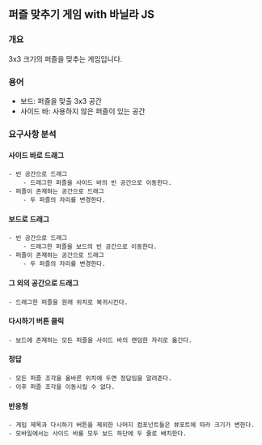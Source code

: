 ## 퍼즐 맞추기 게임 with 바닐라 JS

### 개요

3x3 크기의 퍼즐을 맞추는 게임입니다.

### 용어

- 보드: 퍼즐을 맞출 3x3 공간
- 사이드 바: 사용하지 않은 퍼즐이 있는 공간

### 요구사항 분석

#### 사이드 바로 드래그

    - 빈 공간으로 드래그
        - 드래그한 퍼즐을 사이드 바의 빈 공간으로 이동한다.
    - 퍼즐이 존재하는 공간으로 드래그
        - 두 퍼즐의 자리를 변경한다.

#### 보드로 드래그

    - 빈 공간으로 드래그
        - 드래그한 퍼즐을 보드의 빈 공간으로 이동한다.
    - 퍼즐이 존재하는 공간으로 드래그
        - 두 퍼즐의 자리를 변경한다.

#### 그 외의 공간으로 드래그

    - 드래그한 퍼즐을 원래 위치로 복귀시킨다.

#### 다시하기 버튼 클릭

    - 보드에 존재하는 모든 퍼즐을 사이드 바의 랜덤한 자리로 옮긴다.

#### 정답

    - 모든 퍼즐 조각을 올바른 위치에 두면 정답임을 알려준다.
    - 이후 퍼즐 조각을 이동시킬 수 없다.

#### 반응형

    - 게임 제목과 다시하기 버튼을 제외한 나머지 컴포넌트들은 뷰포트에 따라 크기가 변한다.
    - 모바일에서는 사이드 바를 모두 보드 하단에 두 줄로 배치한다.

